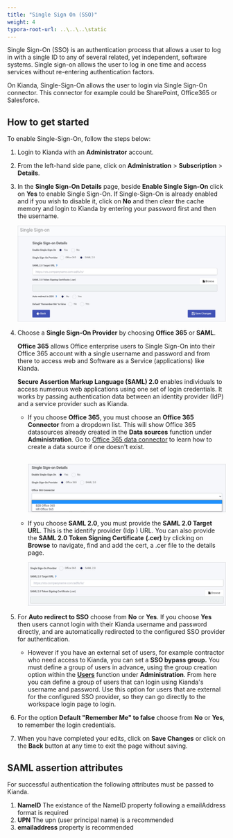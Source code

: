```yaml
---
title: "Single Sign On (SSO)"
weight: 4
typora-root-url: ..\..\..\static
---
```


Single Sign-On (SSO) is an authentication process that allows a user to log in with a single ID to any of several related, yet independent, software systems. Single sign-on allows the user to log in one time and access services without re-entering authentication factors.

On Kianda, Single-Sign-On allows the user to login via Single Sign-On connector. This connector for example could be SharePoint, Office365 or Salesforce. 

## How to get started

To enable Single-Sign-On, follow the steps below:

1. Login to Kianda with an **Administrator** account.

2. From the left-hand side pane, click on **Administration** > **Subscription** > **Details**. 

3. In the **Single Sign-On Details** page, beside **Enable Single Sign-On** click on **Yes** to enable Single Sign-On. If Single-Sign-On is already enabled and if you wish to disable it, click on **No** and then clear the cache memory and login to Kianda by entering your password first and then the username.

   ![Enable Single Sign-On](/images/single-sign-on.jpg)

4. Choose a **Single Sign-On Provider** by choosing **Office 365** or **SAML**. 

   **Office 365** allows Office enterprise users to Single Sign-On into their Office 365 account with a single username and password and from there to access web and Software as a Service (applications) like Kianda. 

   **Secure Assertion Markup Language (SAML) 2.0** enables individuals to access numerous web applications using one set of login credentials. It works by passing authentication data between an identity provider (IdP) and a service provider such as Kianda.

   - If you choose **Office 365**, you must choose an **Office 365 Connector** from a dropdown list. This will show Office 365 datasources already created in the **Data sources** function under **Administration**. Go to [Office 365 data connector](/docs/platform/connectors/office-365/) to learn how to create a data source if one doesn't exist.

     ​     ![Office 365 data connector](/images/office365-signon.jpg)

   - If you choose **SAML 2.0**, you must provide the **SAML 2.0 Target URL**. This is the identify provider (Idp ) URL. You can also provide the **SAML 2.0 Token Signing Certificate** **(.cer)** by clicking on **Browse** to navigate, find and add the cert, a .cer file to the details page.

     ![SAML options](/images/saml.jpg)

5. For **Auto redirect to SSO** choose from **No** or **Yes**. If you choose **Yes** then users cannot login with their Kianda username and password directly, and are automatically redirected to the configured SSO provider for authentication.

   - However if you have an external set of users, for example contractor who need access to Kianda, you can set a **SSO bypass group.** You must define a group of users in advance, using the group creation option within the [**Users**](/docs/platform/administration/users/) function under **Administration**. From here you can define a group of users that can login using Kianda's username and password. Use this option for users that are external for the configured SSO provider, so they can go directly to the workspace login page to login.

6. For the option **Default "Remember Me" to false** choose from **No** or **Yes**, to remember the login credentials.

7. When you have completed your edits, click on **Save Changes** or click on the **Back** button at any time to exit the page without saving. 

## SAML assertion attributes
For successful authentication the following attributes must be passed to Kianda.
1. **NameID** The existance of the NameID property following a emailAddress format is required
2. **UPN** The upn (user principal name) is a recommended
3. **emailaddress** property is recommended 
